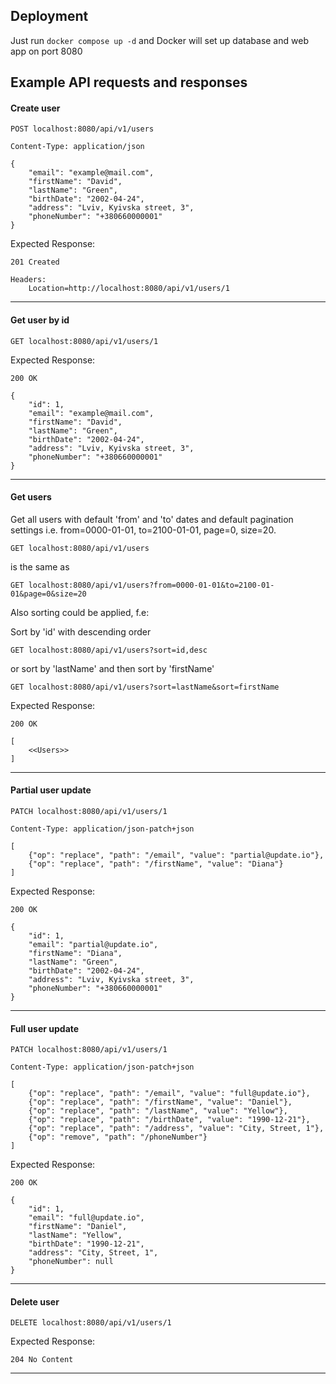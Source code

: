 ## Deployment

Just run ``docker compose up -d`` and Docker will set up database and web app on port 8080

## Example API requests and responses

#### Create user

```
POST localhost:8080/api/v1/users

Content-Type: application/json

{
    "email": "example@mail.com",
    "firstName": "David",
    "lastName": "Green",
    "birthDate": "2002-04-24",
    "address": "Lviv, Kyivska street, 3",
    "phoneNumber": "+380660000001"
}
```

Expected Response:

```
201 Created

Headers:
    Location=http://localhost:8080/api/v1/users/1
```

---

#### Get user by id
```
GET localhost:8080/api/v1/users/1
```

Expected Response:

```
200 OK

{
    "id": 1,
    "email": "example@mail.com",
    "firstName": "David",
    "lastName": "Green",
    "birthDate": "2002-04-24",
    "address": "Lviv, Kyivska street, 3",
    "phoneNumber": "+380660000001"
}
```

---

#### Get users

Get all users with default 'from' and 'to' dates and default pagination settings i.e. from=0000-01-01, to=2100-01-01, page=0, size=20.
```
GET localhost:8080/api/v1/users
```
is the same as
```
GET localhost:8080/api/v1/users?from=0000-01-01&to=2100-01-01&page=0&size=20
```

Also sorting could be applied, f.e:

Sort by 'id' with descending order
```
GET localhost:8080/api/v1/users?sort=id,desc
```
or sort by 'lastName' and then sort by 'firstName'
```
GET localhost:8080/api/v1/users?sort=lastName&sort=firstName
```

Expected Response:

```
200 OK

[
    <<Users>>
]
```

---

#### Partial user update
```
PATCH localhost:8080/api/v1/users/1

Content-Type: application/json-patch+json

[
    {"op": "replace", "path": "/email", "value": "partial@update.io"},
    {"op": "replace", "path": "/firstName", "value": "Diana"}
]
```

Expected Response:

```
200 OK

{
    "id": 1,
    "email": "partial@update.io",
    "firstName": "Diana",
    "lastName": "Green",
    "birthDate": "2002-04-24",
    "address": "Lviv, Kyivska street, 3",
    "phoneNumber": "+380660000001"
}
```

---

#### Full user update
```
PATCH localhost:8080/api/v1/users/1

Content-Type: application/json-patch+json

[
    {"op": "replace", "path": "/email", "value": "full@update.io"},
    {"op": "replace", "path": "/firstName", "value": "Daniel"},
    {"op": "replace", "path": "/lastName", "value": "Yellow"},
    {"op": "replace", "path": "/birthDate", "value": "1990-12-21"},
    {"op": "replace", "path": "/address", "value": "City, Street, 1"},
    {"op": "remove", "path": "/phoneNumber"}
]
```

Expected Response:

```
200 OK

{
    "id": 1,
    "email": "full@update.io",
    "firstName": "Daniel",
    "lastName": "Yellow",
    "birthDate": "1990-12-21",
    "address": "City, Street, 1",
    "phoneNumber": null
}
```

---

#### Delete user
```
DELETE localhost:8080/api/v1/users/1
```

Expected Response:

```
204 No Content
```

---

